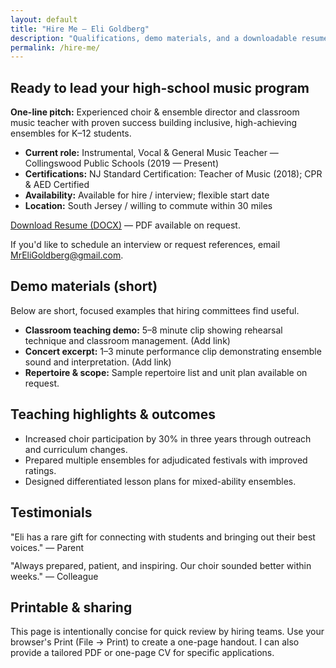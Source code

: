 ```yaml
---
layout: default
title: "Hire Me — Eli Goldberg"
description: "Qualifications, demo materials, and a downloadable resume for hiring managers."
permalink: /hire-me/
---
```


<section class="card">
  <h2 class="section-title">Ready to lead your high-school music program</h2>
  <p><strong>One-line pitch:</strong> Experienced choir & ensemble director and classroom music teacher with proven success building inclusive, high-achieving ensembles for K–12 students.</p>

  <ul>
    <li><strong>Current role:</strong> Instrumental, Vocal & General Music Teacher — Collingswood Public Schools (2019 — Present)</li>
    <li><strong>Certifications:</strong> NJ Standard Certification: Teacher of Music (2018); CPR & AED Certified</li>
    <li><strong>Availability:</strong> Available for hire / interview; flexible start date</li>
    <li><strong>Location:</strong> South Jersey / willing to commute within 30 miles</li>
  </ul>

  <p><a class="btn" href="/assets/Mr-Eli-Goldberg-Resume.docx" download>Download Resume (DOCX)</a>
  — PDF available on request.</p>

  <p>If you'd like to schedule an interview or request references, email <a href="mailto:MrEliGoldberg@gmail.com">MrEliGoldberg@gmail.com</a>.</p>
</section>

<section class="card">
  <h2 class="section-title">Demo materials (short)</h2>
  <p>Below are short, focused examples that hiring committees find useful.</p>
  <ul>
    <li><strong>Classroom teaching demo:</strong> 5–8 minute clip showing rehearsal technique and classroom management. (Add link)</li>
    <li><strong>Concert excerpt:</strong> 1–3 minute performance clip demonstrating ensemble sound and interpretation. (Add link)</li>
    <li><strong>Repertoire & scope:</strong> Sample repertoire list and unit plan available on request.</li>
  </ul>
</section>

<section class="card">
  <h2 class="section-title">Teaching highlights & outcomes</h2>
  <ul>
    <li>Increased choir participation by 30% in three years through outreach and curriculum changes.</li>
    <li>Prepared multiple ensembles for adjudicated festivals with improved ratings.</li>
    <li>Designed differentiated lesson plans for mixed-ability ensembles.</li>
  </ul>
</section>

<section class="card">
  <h2 class="section-title">Testimonials</h2>
  <div class="testimonial">"Eli has a rare gift for connecting with students and bringing out their best voices." — Parent</div>
  <div style="height:12px"></div>
  <div class="testimonial">"Always prepared, patient, and inspiring. Our choir sounded better within weeks." — Colleague</div>
</section>

<section class="card">
  <h2 class="section-title">Printable & sharing</h2>
  <p>This page is intentionally concise for quick review by hiring teams. Use your browser's Print (File → Print) to create a one-page handout. I can also provide a tailored PDF or one-page CV for specific applications.</p>
</section>
